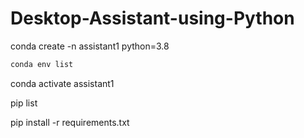 # Desktop-Assistant-using-Python

conda create -n assistant1 python=3.8

```bash
conda env list
```

conda activate assistant1

pip list

pip install -r requirements.txt